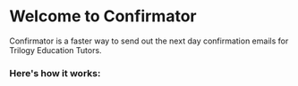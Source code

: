 # Welcome to Confirmator

Confirmator is a faster way to send out the next day confirmation emails for Trilogy Education Tutors.

### Here's how it works:



